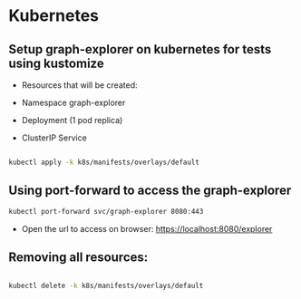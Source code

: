 # Kubernetes

## Setup graph-explorer on kubernetes for tests using kustomize

* Resources that will be created:

* Namespace graph-explorer
* Deployment (1 pod replica)
* ClusterIP Service 


```bash

kubectl apply -k k8s/manifests/overlays/default

```

## Using port-forward to access the graph-explorer

```bash
kubectl port-forward svc/graph-explorer 8080:443
```

* Open the url to access on browser: [https://localhost:8080/explorer](https://localhost:8080/explorer)

## Removing all resources:

```bash

kubectl delete -k k8s/manifests/overlays/default

```